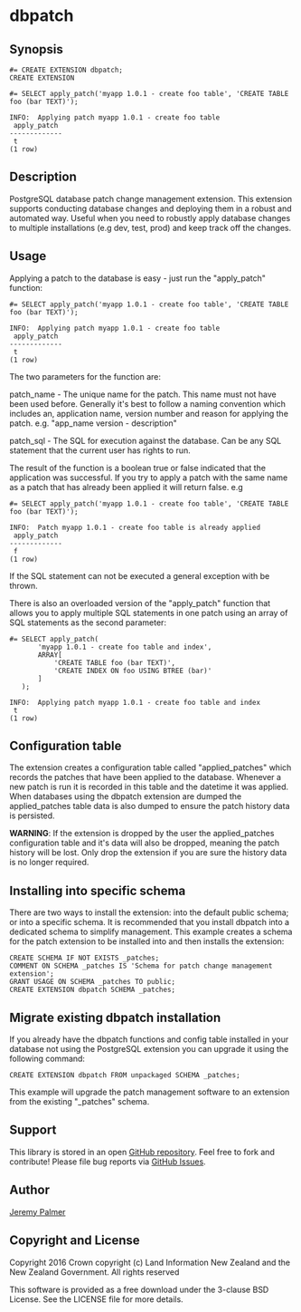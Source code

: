 dbpatch
=======

Synopsis
--------

    #= CREATE EXTENSION dbpatch;
    CREATE EXTENSION

    #= SELECT apply_patch('myapp 1.0.1 - create foo table', 'CREATE TABLE foo (bar TEXT)');

    INFO:  Applying patch myapp 1.0.1 - create foo table
     apply_patch 
    -------------
     t
    (1 row)


Description
-----------

PostgreSQL database patch change management extension. This extension supports
conducting database changes and deploying them in a robust and automated way.
Useful when you need to robustly apply database changes to multiple installations
(e.g dev, test, prod) and keep track off the changes.

Usage
-----

Applying a patch to the database is easy - just run the "apply_patch" function:

    #= SELECT apply_patch('myapp 1.0.1 - create foo table', 'CREATE TABLE foo (bar TEXT)');
    
    INFO:  Applying patch myapp 1.0.1 - create foo table
     apply_patch 
    -------------
     t
    (1 row)
    
The two parameters for the function are:

patch_name - The unique name for the patch. This name must not have been used
before. Generally it's best to follow a naming convention which includes an,
application name, version number and reason for applying the patch. e.g. 
"app_name version - description"

patch_sql - The SQL for execution against the database. Can be any SQL statement
that the current user has rights to run.

The result of the function is a boolean true or false indicated that the application
was successful. If you try to apply a patch with the same name as a patch that has
already been applied it will return false. e.g 

    #= SELECT apply_patch('myapp 1.0.1 - create foo table', 'CREATE TABLE foo (bar TEXT)');
    
    INFO:  Patch myapp 1.0.1 - create foo table is already applied
     apply_patch 
    -------------
     f
    (1 row)

If the SQL statement can not be executed a general exception with be thrown.

There is also an overloaded version of the "apply_patch" function that allows
you to apply multiple SQL statements in one patch using an array of SQL statements
as the second parameter:

    #= SELECT apply_patch(
           'myapp 1.0.1 - create foo table and index',
           ARRAY[
               'CREATE TABLE foo (bar TEXT)',
               'CREATE INDEX ON foo USING BTREE (bar)'
           ]
       );
    
    INFO:  Applying patch myapp 1.0.1 - create foo table and index
     t
    (1 row)

Configuration table
-------------------

The extension creates a configuration table called "applied_patches" which
records the patches that have been applied to the database. Whenever a new
patch is run it is recorded in this table and the datetime it was applied. 
When databases using the dbpatch extension are dumped the applied_patches table
data is also dumped to ensure the patch history data is persisted.

**WARNING**: If the extension is dropped by the user the applied_patches configuration
table and it's data will also be dropped, meaning the patch history will be lost.
Only drop the extension if you are sure the history data is no longer required.

Installing into specific schema
--------------------------------

There are two ways to install the extension: into the default public schema; or
into a specific schema. It is recommended that you install dbpatch into a
dedicated schema to simplify management. This example creates a schema for the 
patch extension to be installed into and then installs the extension:

    CREATE SCHEMA IF NOT EXISTS _patches;
    COMMENT ON SCHEMA _patches IS 'Schema for patch change management extension';
    GRANT USAGE ON SCHEMA _patches TO public;
    CREATE EXTENSION dbpatch SCHEMA _patches;

Migrate existing dbpatch installation
-------------------------------------

If you already have the dbpatch functions and config table installed in your
database not using the PostgreSQL extension you can upgrade it using the following
command:

    CREATE EXTENSION dbpatch FROM unpackaged SCHEMA _patches;

This example will upgrade the patch management software to an extension from
the existing "_patches" schema.

Support
-------

This library is stored in an open [GitHub
repository](http://github.com/linz/postgresql-dbpatch). Feel free to fork and
contribute! Please file bug reports via [GitHub
Issues](http://github.com/linz/postgresql-dbpatch/issues/).

Author
------

[Jeremy Palmer](http://www.linz.govt.nz)

Copyright and License
---------------------

Copyright 2016 Crown copyright (c) Land Information New Zealand and the New
Zealand Government. All rights reserved

This software is provided as a free download under the 3-clause BSD License. See
the LICENSE file for more details.


